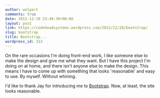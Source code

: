 ```yaml
---
author: wolpert
comments: true
date: 2012-12-28 23:49:39+00:00
layout: post
link: https://codeheadsystems.wordpress.com/2012/12/28/bootstrap/
slug: bootstrap
title: Bootstrap...
wordpress_id: 313
---
```


On the rare occasions I'm doing front-end work, I like someone else to make the design and give me what they want. But I have this project I'm doing on at home, and there isn't anyone else to make the design. This means I have to come up with something that looks 'reasonable' and easy to use. By myself. Without whining.

I'd like to thank Jay for introducing me to [Bootstrap](http://twitter.github.com/bootstrap/index.html). Now, at least, the site looks reasonable. 
